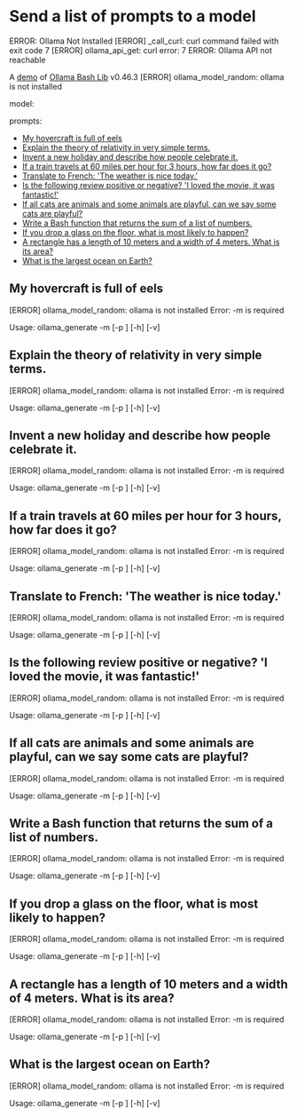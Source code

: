 # Send a list of prompts to a model
ERROR: Ollama Not Installed
[ERROR] _call_curl: curl command failed with exit code 7
[ERROR] ollama_api_get: curl error: 7
ERROR: Ollama API not reachable

A [demo](../README.md#demos) of [Ollama Bash Lib](https://github.com/attogram/ollama-bash-lib) v0.46.3
[ERROR] ollama_model_random: ollama is not installed

model:

prompts:
* [My hovercraft is full of eels](#my-hovercraft-is-full-of-eels)
* [Explain the theory of relativity in very simple terms.](#explain-the-theory-of-relativity-in-very-simple-terms)
* [Invent a new holiday and describe how people celebrate it.](#invent-a-new-holiday-and-describe-how-people-celebrate-it)
* [If a train travels at 60 miles per hour for 3 hours, how far does it go?](#if-a-train-travels-at-60-miles-per-hour-for-3-hours-how-far-does-it-go)
* [Translate to French: 'The weather is nice today.'](#translate-to-french-the-weather-is-nice-today)
* [Is the following review positive or negative? 'I loved the movie, it was fantastic!'](#is-the-following-review-positive-or-negative-i-loved-the-movie-it-was-fantastic)
* [If all cats are animals and some animals are playful, can we say some cats are playful?](#if-all-cats-are-animals-and-some-animals-are-playful-can-we-say-some-cats-are-playful)
* [Write a Bash function that returns the sum of a list of numbers.](#write-a-bash-function-that-returns-the-sum-of-a-list-of-numbers)
* [If you drop a glass on the floor, what is most likely to happen?](#if-you-drop-a-glass-on-the-floor-what-is-most-likely-to-happen)
* [A rectangle has a length of 10 meters and a width of 4 meters. What is its area?](#a-rectangle-has-a-length-of-10-meters-and-a-width-of-4-meters-what-is-its-area)
* [What is the largest ocean on Earth?](#what-is-the-largest-ocean-on-earth)

## My hovercraft is full of eels

[ERROR] ollama_model_random: ollama is not installed
Error: -m <model> is required

Usage: ollama_generate -m <model> [-p <prompt>] [-h] [-v]

## Explain the theory of relativity in very simple terms.

[ERROR] ollama_model_random: ollama is not installed
Error: -m <model> is required

Usage: ollama_generate -m <model> [-p <prompt>] [-h] [-v]

## Invent a new holiday and describe how people celebrate it.

[ERROR] ollama_model_random: ollama is not installed
Error: -m <model> is required

Usage: ollama_generate -m <model> [-p <prompt>] [-h] [-v]

## If a train travels at 60 miles per hour for 3 hours, how far does it go?

[ERROR] ollama_model_random: ollama is not installed
Error: -m <model> is required

Usage: ollama_generate -m <model> [-p <prompt>] [-h] [-v]

## Translate to French: 'The weather is nice today.'

[ERROR] ollama_model_random: ollama is not installed
Error: -m <model> is required

Usage: ollama_generate -m <model> [-p <prompt>] [-h] [-v]

## Is the following review positive or negative? 'I loved the movie, it was fantastic!'

[ERROR] ollama_model_random: ollama is not installed
Error: -m <model> is required

Usage: ollama_generate -m <model> [-p <prompt>] [-h] [-v]

## If all cats are animals and some animals are playful, can we say some cats are playful?

[ERROR] ollama_model_random: ollama is not installed
Error: -m <model> is required

Usage: ollama_generate -m <model> [-p <prompt>] [-h] [-v]

## Write a Bash function that returns the sum of a list of numbers.

[ERROR] ollama_model_random: ollama is not installed
Error: -m <model> is required

Usage: ollama_generate -m <model> [-p <prompt>] [-h] [-v]

## If you drop a glass on the floor, what is most likely to happen?

[ERROR] ollama_model_random: ollama is not installed
Error: -m <model> is required

Usage: ollama_generate -m <model> [-p <prompt>] [-h] [-v]

## A rectangle has a length of 10 meters and a width of 4 meters. What is its area?

[ERROR] ollama_model_random: ollama is not installed
Error: -m <model> is required

Usage: ollama_generate -m <model> [-p <prompt>] [-h] [-v]

## What is the largest ocean on Earth?

[ERROR] ollama_model_random: ollama is not installed
Error: -m <model> is required

Usage: ollama_generate -m <model> [-p <prompt>] [-h] [-v]
